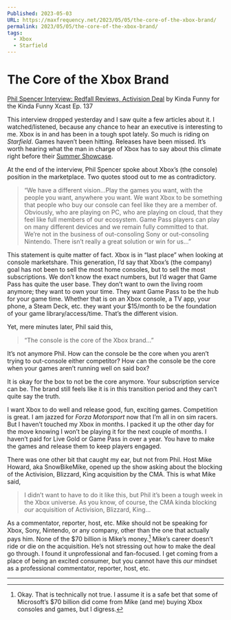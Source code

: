 ```yaml
---
Published: 2023-05-03
URL: https://maxfrequency.net/2023/05/05/the-core-of-the-xbox-brand/
permalink: 2023/05/05/the-core-of-the-xbox-brand/
tags:
  - Xbox
  - Starfield
---
```

# The Core of the Xbox Brand

[Phil Spencer Interview: Redfall Reviews, Activision Deal](https://youtu.be/yKwfEQ1eEyM) by Kinda Funny for the Kinda Funny Xcast Ep. 137

This interview dropped yesterday and I saw quite a few articles about it. I watched/listened, because any chance to hear an executive is interesting to me. Xbox is in and has been in a tough spot lately. So much is riding on *Starfield*. Games haven’t been hitting. Releases have been missed. It’s worth hearing what the man in charge of Xbox has to say about this climate right before their [Summer Showcase](https://news.xbox.com/en-us/2023/05/03/xbox-games-showcase-starfield-direct-june-11/).

At the end of the interview, Phil Spencer spoke about Xbox’s (the console) position in the marketplace. Two quotes stood out to me as contradictory.

> “We have a different vision…Play the games you want, with the people you want, anywhere you want. We want Xbox to be something that people who buy our console can feel like they are a member of. Obviously, who are playing on PC, who are playing on cloud, that they feel like full members of our ecosystem. Game Pass players can play on many different devices and we remain fully committed to that. We’re not in the business of out-consoling Sony or out-consoling Nintendo. There isn’t really a great solution or win for us…”

This statement is quite matter of fact. Xbox is in “last place” when looking at console marketshare. This generation, I’d say that Xbox’s (the company) goal has not been to sell the most home consoles, but to sell the most subscriptions. We don’t know the exact numbers, but I’d wager that Game Pass has quite the user base. They don’t want to own the living room anymore; they want to own your time. They want Game Pass to be the hub for your game time. Whether that is on an Xbox console, a TV app, your phone, a Steam Deck, etc. they want your $15/month to be the foundation of your game library/access/time. That’s the different vision.

Yet, mere minutes later, Phil said this,

> “The console is the core of the Xbox brand…”

It’s not anymore Phil. How can the console be the core when you aren’t trying to out-console either competitor? How can the console be the core when your games aren’t running well on said box?

It is okay for the box to not be the core anymore. Your subscription service can be. The brand still feels like it is in this transition period and they can’t quite say the truth.

I want Xbox to do well and release good, fun, exciting games. Competition is great. I am jazzed for *Forza Motorsport* now that I’m all in on sim racers. But I haven’t touched my Xbox in months. I packed it up the other day for the move knowing I won’t be playing it for the next couple of months. I haven’t paid for Live Gold or Game Pass in over a year. You have to make the games and release them to keep players engaged.

There was one other bit that caught my ear, but not from Phil. Host Mike Howard, aka SnowBikeMike, opened up the show asking about the blocking of the Activision, Blizzard, King acquisition by the CMA. This is what Mike said,

> I didn’t want to have to do it like this, but Phil it’s been a tough week in the Xbox universe. As you know, of course, the CMA kinda blocking *our* acquisition of Activision, Blizzard, King…

As a commentator, reporter, host, etc. Mike should not be speaking for Xbox, Sony, Nintendo, or any company, other than the one that actually pays him. None of the $70 billion is Mike’s money.[^1] Mike’s career doesn’t ride or die on the acquisition. He’s not stressing out how to make the deal go through. I found it unprofessional and fan-focused. I get coming from a place of being an excited consumer, but you cannot have this *our* mindset as a professional commentator, reporter, host, etc.

---
[^1]: Okay. That is technically not true. I assume it is a safe bet that some of Microsoft’s $70 billion did come from Mike (and me) buying Xbox consoles and games, but I digress.
